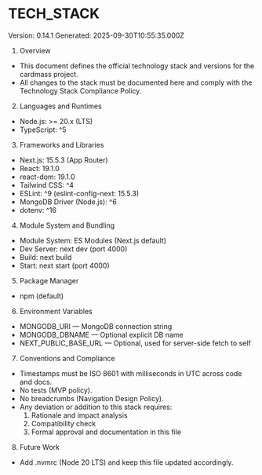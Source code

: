 # TECH_STACK

Version: 0.14.1
Generated: 2025-09-30T10:55:35.000Z

1. Overview
- This document defines the official technology stack and versions for the cardmass project.
- All changes to the stack must be documented here and comply with the Technology Stack Compliance Policy.

2. Languages and Runtimes
- Node.js: >= 20.x (LTS)
- TypeScript: ^5

3. Frameworks and Libraries
- Next.js: 15.5.3 (App Router)
- React: 19.1.0
- react-dom: 19.1.0
- Tailwind CSS: ^4
- ESLint: ^9 (eslint-config-next: 15.5.3)
- MongoDB Driver (Node.js): ^6
- dotenv: ^16

4. Module System and Bundling
- Module System: ES Modules (Next.js default)
- Dev Server: next dev (port 4000)
- Build: next build
- Start: next start (port 4000)

5. Package Manager
- npm (default)

6. Environment Variables
- MONGODB_URI — MongoDB connection string
- MONGODB_DBNAME — Optional explicit DB name
- NEXT_PUBLIC_BASE_URL — Optional, used for server-side fetch to self

7. Conventions and Compliance
- Timestamps must be ISO 8601 with milliseconds in UTC across code and docs.
- No tests (MVP policy).
- No breadcrumbs (Navigation Design Policy).
- Any deviation or addition to this stack requires:
  1) Rationale and impact analysis
  2) Compatibility check
  3) Formal approval and documentation in this file

8. Future Work
- Add .nvmrc (Node 20 LTS) and keep this file updated accordingly.
